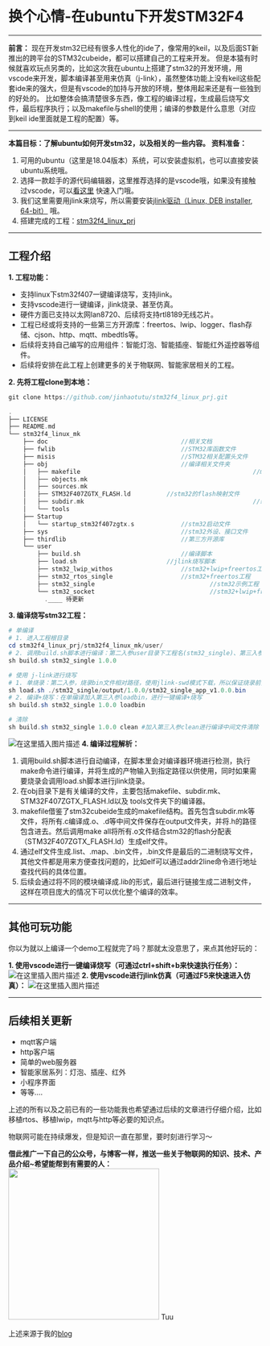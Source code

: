 # 换个心情-在ubuntu下开发STM32F4
---
**前言：**
现在开发stm32已经有很多人性化的ide了，像常用的keil，以及后面ST新推出的跨平台的STM32cubeide，都可以搭建自己的工程来开发。
但是本猿有时候就喜欢玩点另类的，比如这次我在ubuntu上搭建了stm32的开发环境，用vscode来开发，脚本编译甚至用来仿真（j-link），虽然整体功能上没有keil这些配套ide来的强大，但是有vscode的加持与开放的环境，整体用起来还是有一些独到的好处的。
比如整体会搞清楚很多东西，像工程的编译过程，生成最后烧写文件，最后程序执行；以及makefile与shell的使用；编译的参数是什么意思（对应到keil ide里面就是工程的配置）等。

---
**本篇目标：了解ubuntu如何开发stm32，以及相关的一些内容。**
**资料准备：**
1. 可用的ubuntu（这里是18.04版本）系统，可以安装虚拟机，也可以直接安装ubuntu系统哦。
2. 选择一款趁手的源代码编辑器，这里推荐选择的是vscode哦，如果没有接触过vscode，可以[看这里](https://blog.csdn.net/q361750389/article/details/105655593)
    快速入门哦。
3. 我们这里需要用jlink来烧写，所以需要安装[jlink驱动（Linux, DEB installer, 64-bit）](https://www.segger.com/downloads/jlink/#J-LinkSoftwareAndDocumentationPack)
哦。
4. 搭建完成的工程：[stm32f4_linux_prj](https://github.com/jinhaotutu/stm32f4_linux_prj)

---

## 工程介绍
**1. 工程功能：**
	
 - 支持linux下stm32f407一键编译烧写，支持jlink。
 - 支持vscode进行一键编译，jlink烧录、甚至仿真。
 - 硬件方面已支持以太网lan8720、后续将支持rtl8189无线芯片。
 - 工程已经或将支持的一些第三方开源库：freertos、lwip、logger、flash存储、cjson、http、mqtt、mbedtls等。
 - 后续将支持自己编写的应用组件：智能灯泡、智能插座、智能红外遥控器等组件。
 - 后续将安排在此工程上创建更多的关于物联网、智能家居相关的工程。

**2. 先将工程clone到本地：**

```c
git clone https://github.com/jinhaotutu/stm32f4_linux_prj.git
```

```c
.
├── LICENSE
├── README.md
└── stm32f4_linux_mk
    ├── doc										//相关文档
    ├── fwlib									//STM32库函数文件
    ├── misis									//STM32相关配置头文件
    ├── obj										//编译相关文件夹
    │   ├── makefile												//makefile文件
    │   ├── objects.mk
    │   ├── sources.mk
    │   ├── STM32F407ZGTX_FLASH.ld			//stm32的flash映射文件
    │   ├── subdir.mk												//编译规则
    │   └── tools														//arm-linux编译器
    ├── Startup
    │   └── startup_stm32f407zgtx.s				//stm32启动文件
    ├── sys										//stm32外设、接口文件
    ├── thirdlib								//第三方开源库
    └── user
        ├── build.sh							//编译脚本
        ├── load.sh							//jlink烧写脚本
        ├── stm32_lwip_withos					//stm32+lwip+freertos工程
        ├── stm32_rtos_single					//stm32+freertos工程
        ├── stm32_single								//stm32示例工程
        └── stm32_socket								//stm32+lwip+freertos+socket工程
          .____ 待更新
```

**3. 编译烧写stm32工程：**

```powershell
# 单编译
# 1. 进入工程根目录
cd stm32f4_linux_prj/stm32f4_linux_mk/user/
# 2. 调用build.sh脚本进行编译：第二入参user目录下工程名(stm32_single)、第三入参固件版本号(1.0.0) -- 生成bin文件在工程output文件夹
sh build.sh stm32_single 1.0.0 

# 使用 j-link进行烧写
# 1. 单烧录：第二入参，烧录bin文件相对路径，使用jlink-swd模式下载，所以保证烧录前安装了jlink驱动以及连接了stm32
sh load.sh ./stm32_single/output/1.0.0/stm32_single_app_v1.0.0.bin
# 2. 编译+烧写：在单编译加入第三入参loadbin，进行一键编译+烧写
sh build.sh stm32_single 1.0.0 loadbin

# 清除
sh build.sh stm32_single 1.0.0 clean #加入第三入参clean进行编译中间文件清除
```
![在这里插入图片描述](https://img-blog.csdnimg.cn/20200506212026288.gif)
**4. 编译过程解析：**

1. 调用build.sh脚本进行自动编译，在脚本里会对编译器环境进行检测，执行make命令进行编译，并将生成的产物输入到指定路径以供使用，同时如果需要烧录会调用load.sh脚本进行jlink烧录。
2. 在obj目录下是有关编译的文件，主要包括makefile、subdir.mk、STM32F407ZGTX_FLASH.ld以及 tools文件夹下的编译器。
3. makefile借鉴了stm32cubeide生成的makefile结构。首先包含subdir.mk等文件，将所有.c编译成.o、.d等中间文件保存在output文件夹，并将.h的路径包含进去。然后调用make all将所有.o文件结合stm32的flash分配表（STM32F407ZGTX_FLASH.ld）生成elf文件。
4. 通过elf文件生成.list、.map、.bin文件，.bin文件是最后的二进制烧写文件，其他文件都是用来方便查找问题的，比如elf可以通过addr2line命令进行地址查找代码的具体位置。
5. 后续会通过将不同的模块编译成.lib的形式，最后进行链接生成二进制文件，这样在项目庞大的情况下可以优化整个编译的效率。

---
## 其他可玩功能
你以为就以上编译一个demo工程就完了吗？那就太没意思了，来点其他好玩的：

**1. 使用vscode进行一键编译烧写（可通过ctrl+shift+b来快速执行任务）：**
![在这里插入图片描述](https://img-blog.csdnimg.cn/20200507174017974.gif#pic_center)
**2. 使用vscode进行jlink仿真（可通过F5来快速进入仿真）：**
![在这里插入图片描述](https://img-blog.csdnimg.cn/20200507174834288.gif#pic_center)

---
## 后续相关更新

 - mqtt客户端
 - http客户端
 - 简单的web服务器
 - 智能家居系列：灯泡、插座、红外
 - 小程序界面
 - 等等....

上述的所有以及之前已有的一些功能我也希望通过后续的文章进行仔细介绍，比如移植rtos、移植lwip，mqtt与http等必要的知识点。

物联网可能在持续爆发，但是知识一直在那里，要时刻进行学习～

**借此推广一下自己的公众号，与博客一样，推送一些关于物联网的知识、技术、产品介绍~希望能帮到有需要的人：**
<img src="https://img-blog.csdnimg.cn/20200507175326677.JPG?x-oss-process=image/watermark,type_ZmFuZ3poZW5naGVpdGk,shadow_10,text_aHR0cHM6Ly9ibG9nLmNzZG4ubmV0L3EzNjE3NTAzODk=,size_16,color_FFFFFF,t_70#pic_center" width=300 height=300> 
Tuu

上述来源于我的[blog](https://blog.csdn.net/q361750389)
